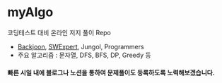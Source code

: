 # myAlgo

코딩테스트 대비 온라인 저지 풀이 Repo

* [Backjoon](#Backjoon), [SWExpert](#SWExpert), Jungol, Programmers
* 주요 알고리즘 : 문자열, DFS, BFS, DP, Greedy 등


#### 빠른 시일 내에 블로그나 노션을 통하여 문제풀이도 등록하도록 노력해보겠습니다.

